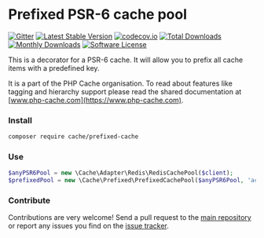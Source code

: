 # Prefixed PSR-6 cache pool
[![Gitter](https://badges.gitter.im/php-cache/cache.svg)](https://gitter.im/php-cache/cache?utm_source=badge&utm_medium=badge&utm_campaign=pr-badge)
[![Latest Stable Version](https://poser.pugx.org/cache/prefixed-cache/v/stable)](https://packagist.org/packages/cache/prefixed-cache)
[![codecov.io](https://codecov.io/github/php-cache/prefixed-cache/coverage.svg?branch=master)](https://codecov.io/github/php-cache/prefixed-cache?branch=master)
[![Total Downloads](https://poser.pugx.org/cache/prefixed-cache/downloads)](https://packagist.org/packages/cache/prefixed-cache)
[![Monthly Downloads](https://poser.pugx.org/cache/prefixed-cache/d/monthly.png)](https://packagist.org/packages/cache/prefixed-cache)
[![Software License](https://img.shields.io/badge/license-MIT-brightgreen.svg?style=flat-square)](LICENSE)

This is a decorator for a PSR-6 cache. It will allow you to prefix all cache items with a predefined key.

It is a part of the PHP Cache organisation. To read about features like tagging and hierarchy support please read
the shared documentation at [www.php-cache.com](https://www.php-cache.com).

### Install

```bash
composer require cache/prefixed-cache
```

### Use

```php
$anyPSR6Pool = new \Cache\Adapter\Redis\RedisCachePool($client);
$prefixedPool = new \Cache\Prefixed\PrefixedCachePool($anyPSR6Pool, 'acme');
```

### Contribute

Contributions are very welcome! Send a pull request to the [main repository](https://github.com/php-cache/cache) or
report any issues you find on the [issue tracker](http://issues.php-cache.com).

